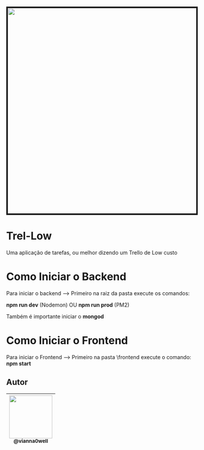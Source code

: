 <p align="center">
  <img src="https://user-images.githubusercontent.com/41162196/73796413-e074d200-478b-11ea-8d15-1c9a13f7c711.PNG" width="550" border="4">
</p>

# Trel-Low
Uma aplicação de tarefas, ou melhor dizendo um Trello de Low custo

# Como Iniciar o Backend
Para iniciar o backend --> Primeiro na raiz da pasta execute os comandos:

**npm run dev** (Nodemon) OU **npm run prod** (PM2)

Também é importante iniciar o **mongod**

# Como Iniciar o Frontend
Para iniciar o Frontend --> Primeiro na pasta \frontend execute o comando: **npm start**

## Autor

| [<img src="https://avatars3.githubusercontent.com/u/41162196?s=460&v=4" width=115><br><sub>@vianna0well</sub>](https://github.com/Vianna0well) |
| :---: |
